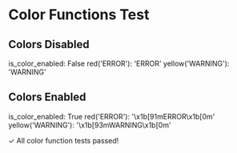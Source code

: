 # Color Functions Test


## Colors Disabled

is_color_enabled: False
red('ERROR'): 'ERROR'
yellow('WARNING'): 'WARNING'


## Colors Enabled

is_color_enabled: True
red('ERROR'): '\x1b[91mERROR\x1b[0m'
yellow('WARNING'): '\x1b[93mWARNING\x1b[0m'

✓ All color function tests passed!
